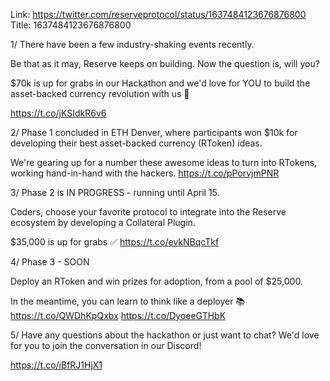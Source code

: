 Link:  https://twitter.com/reserveprotocol/status/1637484123676876800
Title: 1637484123676876800

1/ There have been a few industry-shaking events recently.

Be that as it may, Reserve keeps on building. Now the question is, will you?

$70k is up for grabs in our Hackathon and we'd love for YOU to build the asset-backed currency revolution with us 🤝

https://t.co/jKSIdkR6v6

2/ Phase 1 concluded in ETH Denver, where participants won $10k for developing their best asset-backed currency (RToken) ideas.

We're gearing up for a number these awesome ideas to turn into RTokens, working hand-in-hand with the hackers. https://t.co/pPorvjmPNR

3/ Phase 2 is IN PROGRESS - running until April 15.

Coders, choose your favorite protocol to integrate into the Reserve ecosystem by developing a Collateral Plugin.

$35,000 is up for grabs ✅ https://t.co/evkNBqcTkf

4/ Phase 3 - SOON

Deploy an RToken and win prizes for adoption, from a pool of $25,000.

In the meantime, you can learn to think like a deployer 📚https://t.co/QWDhKpQxbx https://t.co/DyoeeGTHbK

5/ Have any questions about the hackathon or just want to chat? We'd love for you to join the conversation in our Discord!

https://t.co/iBfRJ1HjX1